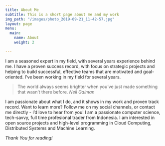 ```yaml
---
title: About Me
subtitle: This is a short page about me and my work
img_path: "/images/photo_2019-09-21_11-42-57.jpg"
layout: page
menu:
  main:
    name: About
    weight: 2

---
```

I am a seasoned expert in my field, with several years experience behind me. I have a proven success record, with focus on strategic projects and helping to build successful, effective teams that are motivated and goal-oriented. I’ve been working in my field for several years.

> The world always seems brighter when you’ve just made something that wasn’t there before. <cite>Neil Gaiman</cite>

I am passionate about what I do, and it shows in my work and proven track record. Want to learn more? Follow me on my social channels, or contact me directly - I’d love to hear from you! I am a passionate computer science, tech-savvy, full time profesional trader from Indonesia. I am interested in open source projects and high-level programming in Cloud Computing, Distributed Systems and Machine Learning.

_Thank You for reading!_